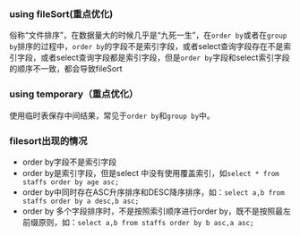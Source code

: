 





### using fileSort(重点优化)

俗称“文件排序”，在数据量大的时候几乎是“九死一生”，在`order by`或者在`group by`排序的过程中，`order by`的字段不是索引字段，或者select查询字段存在不是索引字段，或者select查询字段都是索引字段，但是`order by`字段和select索引字段的顺序不一致，都会导致fileSort

### using temporary（重点优化）

使用临时表保存中间结果，常见于`order by`和`group by`中。

### filesort出现的情况

* order by字段不是索引字段
* order by是索引字段，但是select 中没有使用覆盖索引，如`select * from staffs order by age asc;`
* order by中同时存在ASC升序排序和DESC降序排序，如：`select a,b from staffs order by a desc,b asc; `
* order by 多个字段排序时，不是按照索引顺序进行order by，既不是按照最左前缀原则，如：`select a,b from staffs order by b asc,a asc;`